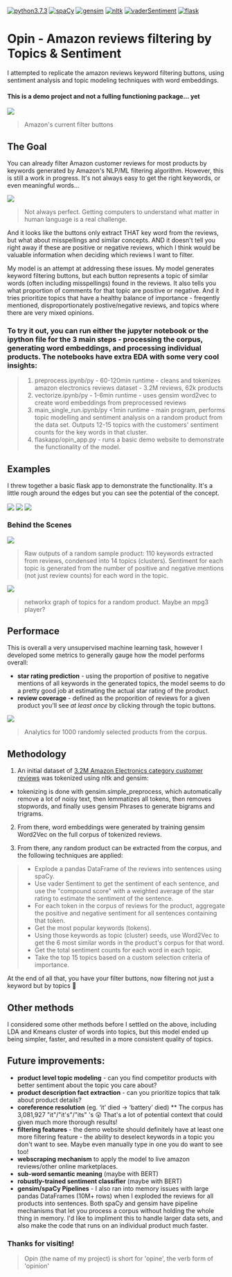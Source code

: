[![python3.7.3](https://img.shields.io/badge/python-3.7.3-orange)](https://spacy.io)
[![spaCy](https://img.shields.io/badge/-spaCy-blue)](https://spacy.io)
[![gensim](https://img.shields.io/badge/gensim-Word2Vec-blue)](https://radimrehurek.com/gensim/)
[![nltk](https://img.shields.io/badge/-nltk-orange)](https://www.nltk.org)
[![vaderSentiment](https://img.shields.io/badge/-vaderSentiment-24292E)](https://github.com/cjhutto/vaderSentiment)
[![flask](https://img.shields.io/badge/-flask-363B3D)](https://palletsprojects.com/p/flask/)

# Opin - Amazon reviews filtering by Topics & Sentiment

I attempted to replicate the amazon reviews keyword filtering buttons, using sentiment analysis and topic modeling techniques with word embeddings.

#### This is a demo project and not a fulling functioning package... yet 

<img align="center" src="https://github.com/andrewm-bose/Opin-ReviewsAnalysis/blob/master/readme_imgs/Screen%20Shot%202019-08-19%20at%205.11.13%20PM.png">

> Amazon's current filter buttons

## The Goal

You can already filter Amazon customer reviews for most products by keywords generated by Amazon's NLP/ML filtering algorithm. However, this is still a work in progress. It's not always easy to get the right keywords, or even meaningful words...

<img align="center" src="https://github.com/andrewm-bose/Opin-ReviewsAnalysis/blob/master/readme_imgs/Screen%20Shot%202019-08-19%20at%204.13.40%20PM%20copy.png">

> Not always perfect. Getting computers to understand what matter in human language is a real challenge.
  
And it looks like the buttons only extract THAT key word from the reviews, but what about misspellings and similar concepts. AND it doesn't tell you right away if these are positive or negative reviews, which I think would be valuable information when deciding which reviews I want to filter.

My model is an attempt at addressing these issues. My model generates keyword filtering buttons, but each button represents a topic of similar words (often including misspellings) found in the reviews. It also tells you what proportion of comments for that topic are positive or negative. And it tries prioritize topics that have a healthy balance of importance - freqently mentioned, disproportionately postive/negative reviews, and topics where there are very mixed opinions.


### To try it out, you can run either the jupyter notebook or the ipython file for the 3 main steps - processing the corpus, generating word embeddings, and processing individual products. The notebooks have extra EDA with some very cool insights:
> 1) preprocess.ipynb/py - 60-120min runtime - cleans and tokenizes amazon electronics reviews dataset - 3.2M reviews, 62k products
> 2) vectorize.ipynb/py - 1-6min runtime - uses gensim word2vec to create word embeddings from preprocessed reviews
> 3) main_single_run.ipynb/py <1min runtime - main program, performs topic modelling and sentiment analysis on a random product from the data set. Outputs 12-15 topics with the customers' sentiment counts for the key words in that cluster.
> 4) flaskapp/opin_app.py - runs a basic demo website to demonstrate the functionality of the model.


## Examples

I threw together a basic flask app to demonstrate the functionality. It's a little rough around the edges but you can see the potential of the concept.

<img align="center" src="https://github.com/andrewm-bose/Opin-ReviewsAnalysis/blob/master/readme_imgs/Screen%20Shot%202019-08-19%20at%205.47.16%20PM.png">

<img align="center" src="https://github.com/andrewm-bose/Opin-ReviewsAnalysis/blob/master/readme_imgs/Screen%20Shot%202019-08-19%20at%205.47.43%20PM.png">

<img align="center" src="https://github.com/andrewm-bose/Opin-ReviewsAnalysis/blob/master/readme_imgs/Screen%20Shot%202019-08-19%20at%205.48.02%20PM.png">

### Behind the Scenes
<img align="center" src="https://github.com/andrewm-bose/Opin-ReviewsAnalysis/blob/master/readme_imgs/Screen%20Shot%202019-08-19%20at%204.11.18%20PM.png">

> Raw outputs of a random sample product: 110 keywords extracted from reviews, condensed into 14 topics (clusters). Sentiment for each topic is generated from the number of positive and negative mentions (not just review counts) for each word in the topic.

<img align="center" src="https://github.com/andrewm-bose/Opin-ReviewsAnalysis/blob/master/readme_imgs/under%20the%20hood.png">

> networkx graph of topics for a random product. Maybe an mpg3 player?

## Performace

This is overall a very unsupervised machine learning task, however I developed some metrics to generally gauge how the model performs overall:
* **star rating prediction** - using the proportion of positive to negative mentions of all keywords in the generated topics, the model seems to do a pretty good job at estimating the actual star rating of the product.
* **review coverage** - defined as the proporition of reviews for a given product you'll see *at least once* by clicking through the topic buttons.

<img align="center" src="https://github.com/andrewm-bose/Opin-ReviewsAnalysis/blob/master/readme_imgs/Screen%20Shot%202019-08-19%20at%204.10.21%20PM.png">

> Analytics for 1000 randomly selected products from the corpus.


## Methodology
1) An initial dataset of <a href="https://s3.amazonaws.com/amazon-reviews-pds/readme.html"> 3.2M Amazon Electronics category customer reviews</a> was tokenized using nltk and gensim: 
* tokenizing is done with gensim.simple_preprocess, which automatically remove a lot of noisy text, then lemmatizes all tokens, then removes stopwords, and finally uses gensim Phrases to generate bigrams and trigrams.

2) From there, word embeddings were generated by training gensim Word2Vec on the full corpus of tokenized reviews.

3) From there, any random product can be extracted from the corpus, and the following techniques are applied:
>* Explode a pandas DataFrame of the reviews into sentences using spaCy.
>* Use vader Sentiment to get the sentiment of each sentence, and use the "compound score" with a weighted average of the star rating to estimate the sentiment of the sentence.
>* For each token in the corpus of reviews for the product, aggregate the positive and negative sentiment for all sentences containing that token.
>* Get the most popular keywords (tokens).
>* Using those keywords as topic (cluster) seeds, use Word2Vec to get the 6 most similar words in the product's corpus for that word.
>* Get the total sentiment counts for each word in each topic.
>* Take the top 15 topics based on a custom selection criteria of importance.

At the end of all that, you have your filter buttons, now filtering not just a keyword but by topics :tada:

## Other methods
I considered some other methods before I settled on the above, including LDA and Kmeans cluster of words into topics, but this model ended up being simpler, faster, and resulted in a more consistent quality of topics.

## Future improvements:
* **product level topic modeling** - can you find competitor products with better sentiment about the topic you care about?
* **product description fact extraction** - can you prioritize topics that talk about product details?
* **coreference resolution** (eg. ‘it’ died -> ‘battery’ died)
** The corpus has 3,081,927 "it"/"it's"/"its" 's :open_mouth: That's a lot of potential context that could given much more thorough results!
* **filtering features** - the demo website should definitely have at least one more filtering feature - the ability to deselect keywords in a topic you don't want to see. Maybe even manually type in one you do want to see too!
* **webscraping mechanism** to apply the model to live amazon reviews/other online marketplaces.
* **sub-word semantic meaning** (maybe with BERT)
* **robustly-trained sentiment classifier** (maybe with BERT)
* **gensim/spaCy Pipelines** - I also ran into memory issues with large pandas DataFrames (10M+ rows) when I exploded the reviews for all products into sentences. Both spaCy and gensim have pipeline mechanisms that let you process a corpus without holding the whole thing in memory. I'd like to impliment this to handle larger data sets, and also make the code that runs on an individual product much faster.


### Thanks for visiting!

> Opin (the name of my project) is short for 'opine', the verb form of 'opinion'

